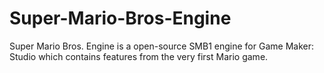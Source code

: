 # Super-Mario-Bros-Engine

Super Mario Bros. Engine is a open-source SMB1 engine for Game Maker: Studio which contains features from the very first Mario game.
